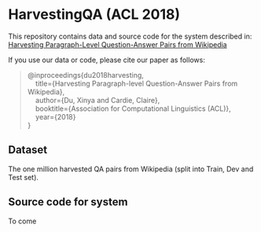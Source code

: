 # HarvestingQA (ACL 2018)

This repository contains data and source code for the system described in:
[Harvesting Paragraph-Level Question-Answer Pairs from Wikipedia](https://arxiv.org/pdf/1805.05942.pdf)

If you use our data or code, please cite our paper as follows:  
  > @inproceedings{du2018harvesting,  
  > &nbsp; &nbsp; title={Harvesting Paragraph-level Question-Answer Pairs from Wikipedia},  
  > &nbsp; &nbsp; author={Du, Xinya and Cardie, Claire},  
  > &nbsp; &nbsp; booktitle={Association for Computational Linguistics (ACL)},  
  > &nbsp; &nbsp; year={2018}  
  > }  

## Dataset
The one million harvested QA pairs from Wikipedia (split into Train, Dev and Test set).

## Source code for system
To come
